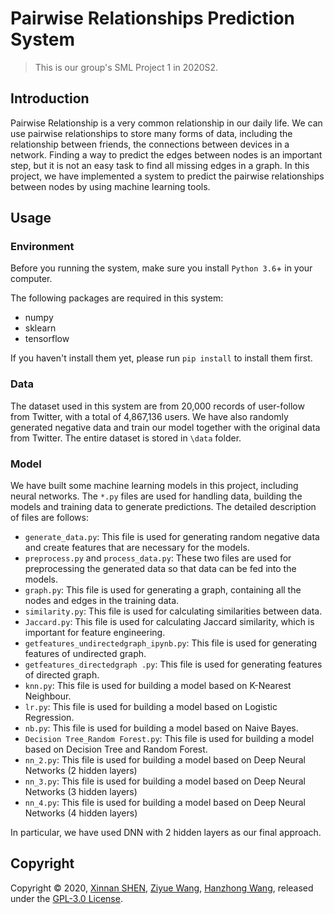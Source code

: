 # Pairwise Relationships Prediction System

>   This is our group's SML Project 1 in 2020S2. 

## Introduction

Pairwise Relationship is a very common relationship in our daily life. We can use pairwise relationships to store many forms of data, including the relationship between friends, the connections between devices in a network. Finding a way to predict the edges between nodes is an important step, but it is not an easy task to find all missing edges in a graph. In this project, we have implemented a system to predict the pairwise relationships between nodes by using machine learning tools. 

## Usage

### Environment

Before you running the system, make sure you install `Python 3.6`+ in your computer.

The following packages are required in this system:

-   numpy
-   sklearn
-   tensorflow

If you haven't install them yet, please run `pip install` to install them first. 

### Data

The dataset used in this system are from 20,000 records of user-follow from Twitter, with a total of 4,867,136 users. We have also randomly generated negative data and train our model together with the original data from Twitter. The entire dataset is stored in `\data` folder.

### Model

We have built some machine learning models in this project, including neural networks. The `*.py` files are used for handling data, building the models and training data to generate predictions. The detailed description of files are follows:

-   `generate_data.py`: This file is used for generating random negative data and create features that are necessary for the models.
-   `preprocess.py` and `process_data.py`: These two files are used for preprocessing the generated data so that data can be fed into the models.
-   `graph.py`: This file is used for generating a graph, containing all the nodes and edges in the training data.
-   `similarity.py`: This file is used for calculating similarities between data.
-   `Jaccard.py`: This file is used for calculating Jaccard similarity, which is important for feature engineering.
-   `getfeatures_undirectedgraph_ipynb.py`: This file is used for generating features of undirected graph.
-   `getfeatures_directedgraph .py`: This file is used for generating features of directed graph.
-   `knn.py`: This file is used for building a model based on K-Nearest Neighbour.
-   `lr.py`: This file is used for building a model based on Logistic Regression.
-   `nb.py`: This file is used for building a model based on Naive Bayes.
-   `Decision Tree_Random Forest.py`: This file is used for building a model based on Decision Tree and Random Forest.
-   `nn_2.py`: This file is used for building a model based on Deep Neural Networks (2 hidden layers)
-   `nn_3.py`: This file is used for building a model based on Deep Neural Networks (3 hidden layers)
-   `nn_4.py`: This file is used for building a model based on Deep Neural Networks (4 hidden layers)

In particular, we have used DNN with 2 hidden layers as our final approach.

## Copyright

Copyright © 2020, [Xinnan SHEN](https://github.com/sxn2012), [Ziyue Wang](https://github.com/iris-wang-22), [Hanzhong Wang](https://github.com/HzJayden), released under the [GPL-3.0 License](https://github.com/sxn2012/SMLProject/blob/master/LICENSE).